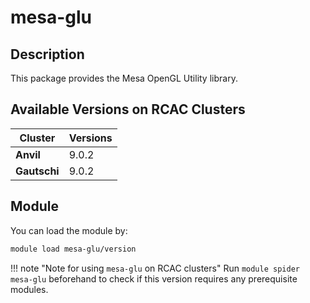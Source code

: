 # mesa-glu

## Description
This package provides the Mesa OpenGL Utility library.

## Available Versions on RCAC Clusters
|Cluster|Versions|
|---|---|
|**Anvil**|9.0.2|
|**Gautschi**|9.0.2|

## Module
You can load the module by:

```bash
module load mesa-glu/version
```

!!! note "Note for using `mesa-glu` on RCAC clusters"
    Run `module spider mesa-glu` beforehand to check if this version requires any prerequisite modules.
